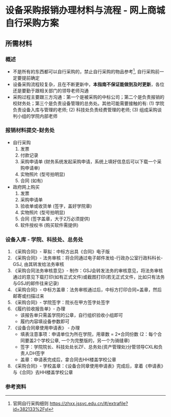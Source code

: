 # 设备采购报销办理材料与流程 - 网上商城自行采购方案

## 所需材料

### 概述

* 不是所有的东西都可以自行采购的，禁止自行采购的物品参考[^1], 自行采购前一定要提前确定
* 设备采购流程较复杂，且在不断更新中，**本指南不保证能做到及时更新**，各位还是要勤于跟相关部门的领导老师沟通
* 采购过程主要跟三方沟通：第一个是被采购的中标公司；第二个是负责报销的校财务处；第三个是负责设备管理的总务处。其他可能需要接触的有: (1) 学院负责设备入库与管理的老师; (2) 科技处负责经费管理的老师; (3) 组成采购谈判小组的学院内部老师

### 报销材料提交-财务处

* 自行采购
  1. 发票
  2. 付款记录
  3. 采购申请单 (财务系统发起采购申请，系统上填好信息后可以下载一个采购申请单)
  4. 实物照片 (型号拍明显)
  5. 合同 (如有) 
* 政府网上购买
  1. 发票
  2. 采购申请单 
  3. 验收单或收货单 (签字，盖好学院章)
  4. 实物照片 (型号拍明显)
  5. 合同 (签字盖章，大于2万必须提供)
  6. 软件授权书 (购买软件需提供)

### 设备入库 - 学院、科技处、总务处

1. 《采购合同》- 草拟：中标方出具《合同》电子版
2. 《采购合同》- 法务审核：将合同通过电子邮件发给-行政办公室行政科科长-GSJ, 由其转发给法务审核
3. 《采购合同法务审核意见》- 制作：GSJ会转发法务的审核意见，将法务审核通过的意见下载打印(如有正式文件)或截图打印(若无正式文件，比如只有法务与GSJ的邮件往来记录)
4. 《采购合同》- 中标方盖章：法务审核通过后，中标方打印合同+盖章，然后邮寄或扫描过来
5. 《采购合同》- 学院签字：院长在甲方签字处签字
6. 《履约验收报告单》- 办理
    * 该报告单只需盖学院的公章，自行组织验收小组即可
    * 履约内容填设备参数即可
7. 《设备合同章使用申请表》 - 办理
    * 填表注意事项：申请单位为所在学院，用章数 = 2*合同份数 (2：每个合同要盖2个学校公章, 一个为完整版的，另一个为骑缝章)
    * 签字：学院院长、科技处处长ZF、总务处(资产管理处)分管领导CXL和负责人DH签字
    * 盖章：申请表完成后，拿合同去HH楼盖学校公章
8. 《采购合同》- 学校盖章：《设备合同章使用申请表》完成后，拿着《申请表》与《合同》去HH楼盖学校公章
 
### 参考资料
[^1]: 官网自行采购细则 https://zhxx.jssvc.edu.cn/#/extrafile?id=382133%2Fyl

